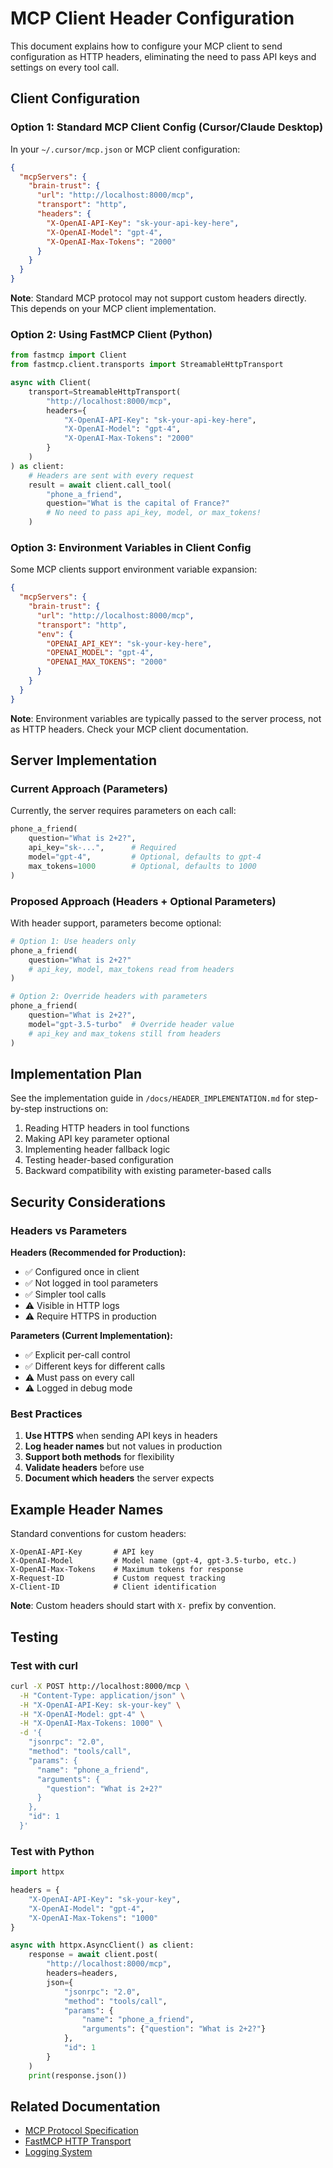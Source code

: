 # MCP Client Header Configuration

This document explains how to configure your MCP client to send configuration as HTTP headers, eliminating the need to pass API keys and settings on every tool call.

## Client Configuration

### Option 1: Standard MCP Client Config (Cursor/Claude Desktop)

In your `~/.cursor/mcp.json` or MCP client configuration:

```json
{
  "mcpServers": {
    "brain-trust": {
      "url": "http://localhost:8000/mcp",
      "transport": "http",
      "headers": {
        "X-OpenAI-API-Key": "sk-your-api-key-here",
        "X-OpenAI-Model": "gpt-4",
        "X-OpenAI-Max-Tokens": "2000"
      }
    }
  }
}
```

**Note**: Standard MCP protocol may not support custom headers directly. This depends on your MCP client implementation.

### Option 2: Using FastMCP Client (Python)

```python
from fastmcp import Client
from fastmcp.client.transports import StreamableHttpTransport

async with Client(
    transport=StreamableHttpTransport(
        "http://localhost:8000/mcp",
        headers={
            "X-OpenAI-API-Key": "sk-your-api-key-here",
            "X-OpenAI-Model": "gpt-4",
            "X-OpenAI-Max-Tokens": "2000"
        }
    )
) as client:
    # Headers are sent with every request
    result = await client.call_tool(
        "phone_a_friend",
        question="What is the capital of France?"
        # No need to pass api_key, model, or max_tokens!
    )
```

### Option 3: Environment Variables in Client Config

Some MCP clients support environment variable expansion:

```json
{
  "mcpServers": {
    "brain-trust": {
      "url": "http://localhost:8000/mcp",
      "transport": "http",
      "env": {
        "OPENAI_API_KEY": "sk-your-key-here",
        "OPENAI_MODEL": "gpt-4",
        "OPENAI_MAX_TOKENS": "2000"
      }
    }
  }
}
```

**Note**: Environment variables are typically passed to the server process, not as HTTP headers. Check your MCP client documentation.

## Server Implementation

### Current Approach (Parameters)

Currently, the server requires parameters on each call:

```python
phone_a_friend(
    question="What is 2+2?",
    api_key="sk-...",      # Required
    model="gpt-4",         # Optional, defaults to gpt-4
    max_tokens=1000        # Optional, defaults to 1000
)
```

### Proposed Approach (Headers + Optional Parameters)

With header support, parameters become optional:

```python
# Option 1: Use headers only
phone_a_friend(
    question="What is 2+2?"
    # api_key, model, max_tokens read from headers
)

# Option 2: Override headers with parameters
phone_a_friend(
    question="What is 2+2?",
    model="gpt-3.5-turbo"  # Override header value
    # api_key and max_tokens still from headers
)
```

## Implementation Plan

See the implementation guide in `/docs/HEADER_IMPLEMENTATION.md` for step-by-step instructions on:

1. Reading HTTP headers in tool functions
2. Making API key parameter optional
3. Implementing header fallback logic
4. Testing header-based configuration
5. Backward compatibility with existing parameter-based calls

## Security Considerations

### Headers vs Parameters

**Headers (Recommended for Production):**

- ✅ Configured once in client
- ✅ Not logged in tool parameters
- ✅ Simpler tool calls
- ⚠️ Visible in HTTP logs
- ⚠️ Require HTTPS in production

**Parameters (Current Implementation):**

- ✅ Explicit per-call control
- ✅ Different keys for different calls
- ⚠️ Must pass on every call
- ⚠️ Logged in debug mode

### Best Practices

1. **Use HTTPS** when sending API keys in headers
2. **Log header names** but not values in production
3. **Support both methods** for flexibility
4. **Validate headers** before use
5. **Document which headers** the server expects

## Example Header Names

Standard conventions for custom headers:

```
X-OpenAI-API-Key       # API key
X-OpenAI-Model         # Model name (gpt-4, gpt-3.5-turbo, etc.)
X-OpenAI-Max-Tokens    # Maximum tokens for response
X-Request-ID           # Custom request tracking
X-Client-ID            # Client identification
```

**Note**: Custom headers should start with `X-` prefix by convention.

## Testing

### Test with curl

```bash
curl -X POST http://localhost:8000/mcp \
  -H "Content-Type: application/json" \
  -H "X-OpenAI-API-Key: sk-your-key" \
  -H "X-OpenAI-Model: gpt-4" \
  -H "X-OpenAI-Max-Tokens: 1000" \
  -d '{
    "jsonrpc": "2.0",
    "method": "tools/call",
    "params": {
      "name": "phone_a_friend",
      "arguments": {
        "question": "What is 2+2?"
      }
    },
    "id": 1
  }'
```

### Test with Python

```python
import httpx

headers = {
    "X-OpenAI-API-Key": "sk-your-key",
    "X-OpenAI-Model": "gpt-4",
    "X-OpenAI-Max-Tokens": "1000"
}

async with httpx.AsyncClient() as client:
    response = await client.post(
        "http://localhost:8000/mcp",
        headers=headers,
        json={
            "jsonrpc": "2.0",
            "method": "tools/call",
            "params": {
                "name": "phone_a_friend",
                "arguments": {"question": "What is 2+2?"}
            },
            "id": 1
        }
    )
    print(response.json())
```

## Related Documentation

- [MCP Protocol Specification](https://spec.modelcontextprotocol.io/)
- [FastMCP HTTP Transport](https://gofastmcp.com/docs/transports/http)
- [Logging System](./LOGGING.md)
